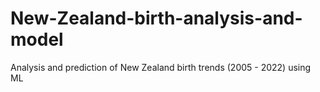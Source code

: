 # New-Zealand-birth-analysis-and-model
Analysis and prediction of New Zealand birth trends (2005 - 2022) using ML 
